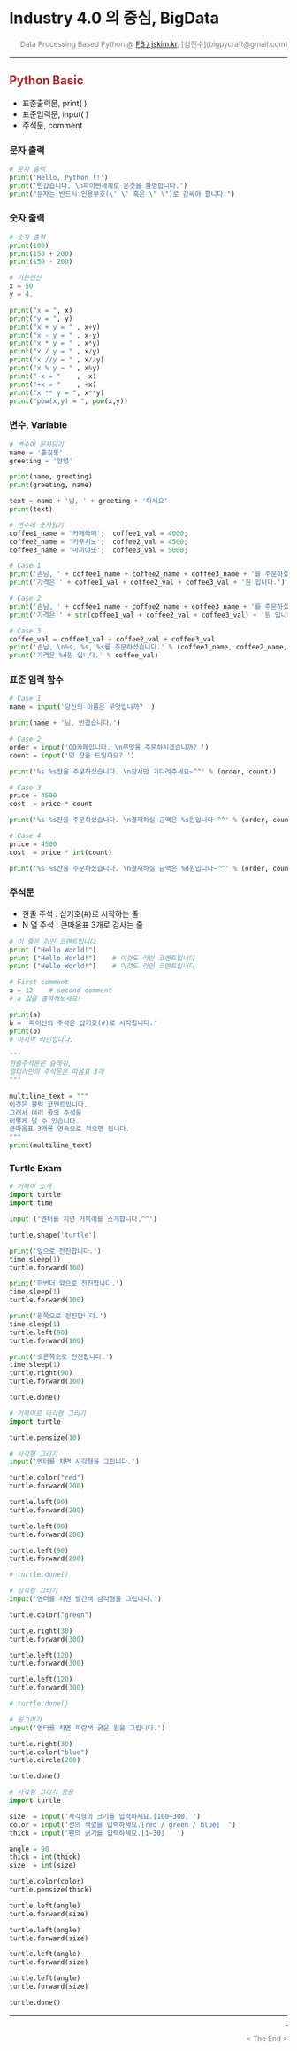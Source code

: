 
# Industry 4.0 의 중심, BigData

<div align='right'><font size=2 color='gray'>Data Processing Based Python @ <font color='blue'><a href='https://www.facebook.com/jskim.kr'>FB / jskim.kr</a></font>, [김진수](bigpycraft@gmail.com)</font></div>
<hr>

## <font color='brown'>Python Basic </font>
> 
- 표준출력문, print( )
- 표준입력문, input( )
- 주석문, comment

### 문자 출력


```python
# 문자 출력
print('Hello, Python !!')
print('반갑습니다. \n파이썬세계로 온것을 환영합니다.')
print("문자는 반드시 인용부호(\' \' 혹은 \" \")로 감싸야 합니다.")
```

### 숫자 출력


```python
# 숫자 출력
print(100)
print(150 + 200)
print(150 - 200)
```


```python
# 기본연산
x = 50
y = 4.

print("x = ", x)
print("y = ", y)
print("x + y = " , x+y)
print("x - y = " , x-y)
print("x * y = " , x*y)
print("x / y = " , x/y)
print("x //y = " , x//y)
print("x % y = " , x%y)
print("-x = "    , -x)
print("+x = "    , +x)
print("x ** y = ", x**y)
print("pow(x,y) = ", pow(x,y))
```

### 변수, Variable


```python
# 변수에 문자담기
name = '홍길동'
greeting = '안녕'

print(name, greeting)
print(greeting, name)

text = name + '님, ' + greeting + '하세요'
print(text)
```


```python
# 변수에 숫자담기
coffee1_name = '카페라떼';  coffee1_val = 4000;
coffee2_name = '카푸치노';  coffee2_val = 4500;
coffee3_name = '마끼야또';  coffee3_val = 5000;
```


```python
# Case 1
print('손님, ' + coffee1_name + coffee2_name + coffee3_name + '를 주문하셨습니다.')
print('가격은 ' + coffee1_val + coffee2_val + coffee3_val + '원 입니다.')
```


```python
# Case 2
print('손님, ' + coffee1_name + coffee2_name + coffee3_name + '를 주문하셨습니다.')
print('가격은 ' + str(coffee1_val + coffee2_val + coffee3_val) + '원 입니다.')
```


```python
# Case 3
coffee_val = coffee1_val + coffee2_val + coffee3_val
print('손님, \n%s, %s, %s를 주문하셨습니다.' % (coffee1_name, coffee2_name, coffee3_name))
print('가격은 %d원 입니다.' % coffee_val)
```

### 표준 입력 함수


```python
# Case 1
name = input('당신의 이름은 무엇입니까? ')

print(name + '님, 반갑습니다.')
```


```python
# Case 2
order = input('OO카페입니다. \n무엇을 주문하시겠습니까? ')
count = input('몇 잔을 드릴까요? ')

print('%s %s잔을 주문하셨습니다. \n잠시만 기다려주세요~^^' % (order, count))
```


```python
# Case 3
price = 4500
cost  = price * count

print('%s %s잔을 주문하셨습니다. \n결재하실 금액은 %s원입니다~^^' % (order, count, cost))
```


```python
# Case 4
price = 4500
cost  = price * int(count)

print('%s %s잔을 주문하셨습니다. \n결재하실 금액은 %d원입니다~^^' % (order, count, cost))
```

### 주석문
> 
- 한줄 주석 : 샵기호(#)로 시작하는 줄
- N 열 주석 : 큰따옴표 3개로 감사는 줄


```python
# 이 줄은 라인 코멘트입니다
print ("Hello World!")
print ("Hello World!")    # 이것도 라인 코멘트입니다
print ("Hello World!")    # 이것도 라인 코멘트입니다
```


```python
# First comment
a = 12    # second comment
# a 값을 출력해보세요!

print(a)
b = '파이선의 주석은 샵기호(#)로 시작합니다.'
print(b)
# 마지막 라인입니다.
```


```python
"""
한줄주석문은 슬래쉬,
멀티라인의 주석문은 따옴표 3개
"""

multiline_text = """
이것은 블럭 코멘트입니다.
그래서 여러 줄의 주석을
이렇게 달 수 있습니다.
큰따옴표 3개를 연속으로 적으면 됩니다.
"""
print(multiline_text)
```

### Turtle Exam


```python
# 거북이 소개
import turtle
import time

input ('엔터를 치면 거북이를 소개합니다.^^')

turtle.shape('turtle')

print('앞으로 전진합니다.')
time.sleep(1)
turtle.forward(100)

print('한번더 앞으로 전진합니다.')
time.sleep(1)
turtle.forward(100)

print('왼쪽으로 전진합니다.')
time.sleep(1)
turtle.left(90)
turtle.forward(100)

print('오른쪽으로 전진합니다.')
time.sleep(1)
turtle.right(90)
turtle.forward(100)

turtle.done()
```


```python
# 거북이로 다각형 그리기 
import turtle

turtle.pensize(10)

# 사각형 그리기
input('엔터를 치면 사각형을 그립니다.')

turtle.color("red")
turtle.forward(200)

turtle.left(90)
turtle.forward(200)

turtle.left(90)
turtle.forward(200)

turtle.left(90)
turtle.forward(200)

# turtle.done()

# 삼각형 그리기
input('엔터를 치면 빨간색 삼각형을 그립니다.')

turtle.color("green")

turtle.right(30)
turtle.forward(300)

turtle.left(120)
turtle.forward(300)

turtle.left(120)
turtle.forward(300)

# turtle.done()

# 원그리기
input('엔터를 치면 파란색 굵은 원을 그립니다.')

turtle.right(30)
turtle.color("blue")
turtle.circle(200)

turtle.done()

```


```python
# 사각형 그리기 응용
import turtle

size  = input('사각형의 크기를 입력하세요.[100~300] ')
color = input('선의 색깔을 입력하세요.[red / green / blue]  ')
thick = input('펜의 굵기를 입력하세요.[1~30]   ')

angle = 90
thick = int(thick)
size  = int(size)

turtle.color(color)
turtle.pensize(thick)

turtle.left(angle)
turtle.forward(size)

turtle.left(angle)
turtle.forward(size)

turtle.left(angle)
turtle.forward(size)

turtle.left(angle)
turtle.forward(size)

turtle.done()
```

<hr>
<marquee><font size=3 color='brown'>The BigpyCraft find the information to design valuable society with Technology & Craft.</font></marquee>
<div align='right'><font size=2 color='gray'> &lt; The End &gt; </font></div>
